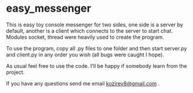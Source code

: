 # easy_messenger
This is easy toy console messenger for two sides, one side is a server by default, another is a client which connects to the server to start chat. Modules socket, thread were heavily used to create the program. 

To use the program, copy all .py files to one folder and then start server.py and client.py in any order you wish (all bugs were caught I hope).

As usual feel free to use the code. I'll be happy if somebody learn from the project.

If you have any questions send me email kozirev8@gmail.com .
